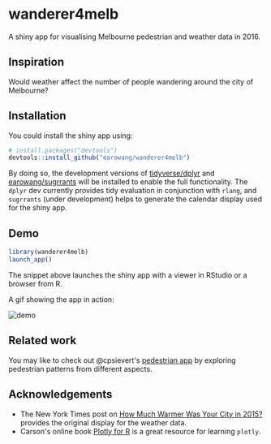 # wanderer4melb

A shiny app for visualising Melbourne pedestrian and weather data in 2016.

## Inspiration

Would weather affect the number of people wandering around the city of Melbourne?

## Installation

You could install the shiny app using:

```r
# install.packages("devtools")
devtools::install_github("earowang/wanderer4melb")
```

By doing so, the development versions of [tidyverse/dplyr](https://github.com/tidyverse/dplyr) and [earowang/sugrrants](https://github.com/earowang/sugrrants) will be installed to enable the full functionality. The `dplyr` dev currently provides tidy evaluation in conjunction with `rlang`, and `sugrrants` (under development) helps to generate the calendar display used for the shiny app. 

## Demo

```r
library(wanderer4melb)
launch_app()
```

The snippet above launches the shiny app with a viewer in RStudio or a browser from R.

A gif showing the app in action:

![demo](img/demo.gif)

## Related work

You may like to check out @cpsievert's [pedestrian app](https://github.com/cpsievert/pedestrians) by exploring pedestrian patterns from different aspects.

## Acknowledgements

* The New York Times post on [How Much Warmer Was Your City in 2015?](https://www.nytimes.com/interactive/2016/02/19/us/2015-year-in-weather-temperature-precipitation.html#melbourne_australia) provides the original display for the weather data.
* Carson's online book [Plotly for R](https://cpsievert.github.io/plotly_book/) is a great resource for learning `plotly`.
